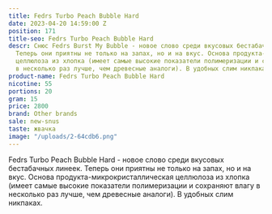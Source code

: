 ```yaml
---
title: Fedrs Turbo Peach Bubble Hard
date: 2023-04-20 14:59:00 Z
position: 171
title-seo: Fedrs Turbo Peach Bubble Hard
descr: Снюс Fedrs Burst My Bubble - новое слово среди вкусовых бестабачных линеек.
  Теперь они приятны не только на запах, но и на вкус. Основа продукта-микрокристаллическая
  целлюлоза из хлопка (имеет самые высокие показатели полимеризации и сохраняют влагу
  в несколько раз лучше, чем древесные аналоги). В удобных слим никпаках.
product-name: Fedrs Turbo Peach Bubble Hard
nicotine: 55
portions: 20
gram: 15
price: 2800
brand: Other brands
sale: new-snus
taste: жвачка
image: "/uploads/2-64cdb6.png"
---
```


Fedrs Turbo Peach Bubble Hard - новое слово среди вкусовых бестабачных линеек. Теперь они приятны не только на запах, но и на вкус. Основа продукта-микрокристаллическая целлюлоза из хлопка (имеет самые высокие показатели полимеризации и сохраняют влагу в несколько раз лучше, чем древесные аналоги). В удобных слим никпаках.